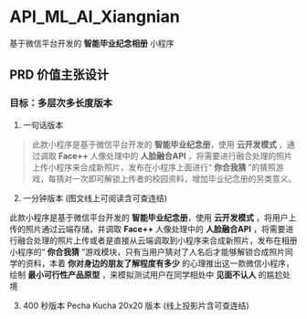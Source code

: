 # API_ML_AI_Xiangnian

基于微信平台开发的 **智能毕业纪念相册** 小程序

## PRD 价值主张设计

### 目标：多层次多长度版本

1. 一句话版本

> 此款小程序是基于微信平台开发的 **智能毕业纪念册**，使用 **云开发模式** ，通过调取 **Face++** 人像处理中的 **人脸融合API** ，将需要进行融合处理的照片上传小程序来合成新照片，发布在小程序上面进行“ **你合我猜** ”的猜照游戏，每猜对一次即可解锁上传者的校园资料，增加毕业纪念册的另类意义。


2. 一分钟版本 (图文线上可阅读含可查连结)

此款小程序是基于微信平台开发的 **智能毕业纪念册**，使用 **云开发模式** ，将用户上传的照片通过云端存储，并调取 **Face++** 人像处理中的 **人脸融合API** ，将需要进行融合处理的照片上传或者是直接从云端调取到小程序来合成新照片，发布在相册小程序的“ **你合我猜** ”游戏模块，只有当用户猜对了人名后才能够解锁合成照片同学的资料，本着 **你对身边的朋友了解程度有多少** 的心理推出这一款微信小程序，绘制 **最小可行性产品原型** ，来模拟测试用户在同学相处中 **见面不认人** 的尴尬处境

3. 400 秒版本 Pecha Kucha 20x20 版本 (线上投影片含可查连结)



